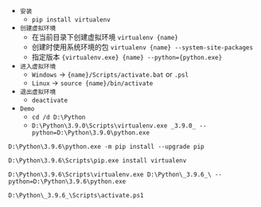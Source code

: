 - `安装`
    - `pip install virtualenv`
- `创建虚拟环境` 
    - 在当前目录下创建虚拟环境 `virtualenv {name}`
    - 创建时使用系统环境的包 `virtualenv {name} --system-site-packages`
    - 指定版本 `{virtualenv.exe} {name} --python={python.exe}`
- `进入虚拟环境`
    - `Windows` -> `{name}/Scripts/activate.bat` or `.psl`
    - `Linux` -> `source {name}/bin/activate`
- `退出虚拟环境`
    - `deactivate`
- `Demo`
    - `cd /d D:\Python`
    - `D:\Python\3.9.0\Scripts\virtualenv.exe _3.9.0_ --python=D:\Python\3.9.0\python.exe`


```
D:\Python\3.9.6\python.exe -m pip install --upgrade pip

D:\Python\3.9.6\Scripts\pip.exe install virtualenv

D:\Python\3.9.6\Scripts\virtualenv.exe D:\Python\_3.9.6_\ --python=D:\Python\3.9.6\python.exe

D:\Python\_3.9.6_\Scripts\activate.ps1
```